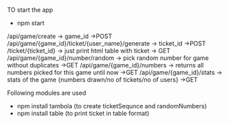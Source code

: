 TO start the app

- npm start

/api/game/create -> game_id ->POST
/api/game/{game_id}/ticket/{user_name}/generate -> ticket_id ->POST
/ticket/{ticket_id} -> just print html table with ticket -> GET
/api/game/{game_id}/number/random -> pick random number for game without duplicates ->GET
/api/game/{game_id}/numbers -> returns all numbers picked for this game until now ->GET
/api/game/{game_id}/stats -> stats of the game {numbers drawn/no of tickets/no of users} ->GET

Following modules are used

- npm install tambola (to create ticketSequnce and randomNumbers)
- npm install table (to print ticket in table format)
